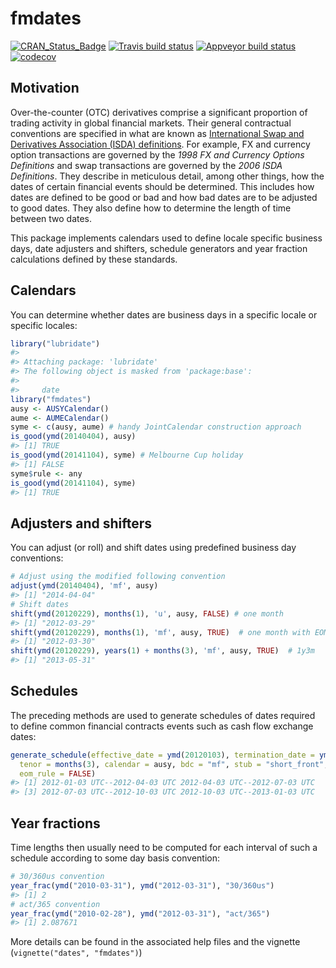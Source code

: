
<!-- README.md is generated from README.Rmd. Please edit that file -->
fmdates
=======

[![CRAN\_Status\_Badge](http://www.r-pkg.org/badges/version/fmdates)](https://cran.r-project.org/package=fmdates) [![Travis build status](https://travis-ci.org/imanuelcostigan/fmdates.svg?branch=master)](https://travis-ci.org/imanuelcostigan/fmdates) [![Appveyor build status](https://ci.appveyor.com/api/projects/status/i8io32eoft5rsb6n/branch/master?svg=true)](https://ci.appveyor.com/project/imanuelcostigan/fmdates/branch/master) [![codecov](https://codecov.io/gh/imanuelcostigan/fmdates/branch/master/graph/badge.svg)](https://codecov.io/gh/imanuelcostigan/fmdates)

Motivation
----------

Over-the-counter (OTC) derivatives comprise a significant proportion of trading activity in global financial markets. Their general contractual conventions are specified in what are known as [International Swap and Derivatives Association (ISDA) definitions](http://www.isda.org/publications/isdadefslist.aspx). For example, FX and currency option transactions are governed by the *1998 FX and Currency Options Definitions* and swap transactions are governed by the *2006 ISDA Definitions*. They describe in meticulous detail, among other things, how the dates of certain financial events should be determined. This includes how dates are defined to be good or bad and how bad dates are to be adjusted to good dates. They also define how to determine the length of time between two dates.

This package implements calendars used to define locale specific business days, date adjusters and shifters, schedule generators and year fraction calculations defined by these standards.

Calendars
---------

You can determine whether dates are business days in a specific locale or specific locales:

``` r
library("lubridate")
#> 
#> Attaching package: 'lubridate'
#> The following object is masked from 'package:base':
#> 
#>     date
library("fmdates")
ausy <- AUSYCalendar()
aume <- AUMECalendar()
syme <- c(ausy, aume) # handy JointCalendar construction approach
is_good(ymd(20140404), ausy)
#> [1] TRUE
is_good(ymd(20141104), syme) # Melbourne Cup holiday
#> [1] FALSE
syme$rule <- any
is_good(ymd(20141104), syme)
#> [1] TRUE
```

Adjusters and shifters
----------------------

You can adjust (or roll) and shift dates using predefined business day conventions:

``` r
# Adjust using the modified following convention
adjust(ymd(20140404), 'mf', ausy)
#> [1] "2014-04-04"
# Shift dates
shift(ymd(20120229), months(1), 'u', ausy, FALSE) # one month
#> [1] "2012-03-29"
shift(ymd(20120229), months(1), 'mf', ausy, TRUE)  # one month with EOM rule
#> [1] "2012-03-30"
shift(ymd(20120229), years(1) + months(3), 'mf', ausy, TRUE)  # 1y3m
#> [1] "2013-05-31"
```

Schedules
---------

The preceding methods are used to generate schedules of dates required to define common financial contracts events such as cash flow exchange dates:

``` r
generate_schedule(effective_date = ymd(20120103), termination_date = ymd(20130103), 
  tenor = months(3), calendar = ausy, bdc = "mf", stub = "short_front", 
  eom_rule = FALSE)
#> [1] 2012-01-03 UTC--2012-04-03 UTC 2012-04-03 UTC--2012-07-03 UTC
#> [3] 2012-07-03 UTC--2012-10-03 UTC 2012-10-03 UTC--2013-01-03 UTC
```

Year fractions
--------------

Time lengths then usually need to be computed for each interval of such a schedule according to some day basis convention:

``` r
# 30/360us convention
year_frac(ymd("2010-03-31"), ymd("2012-03-31"), "30/360us")
#> [1] 2
# act/365 convention
year_frac(ymd("2010-02-28"), ymd("2012-03-31"), "act/365")
#> [1] 2.087671
```

More details can be found in the associated help files and the vignette (`vignette("dates", "fmdates")`)
